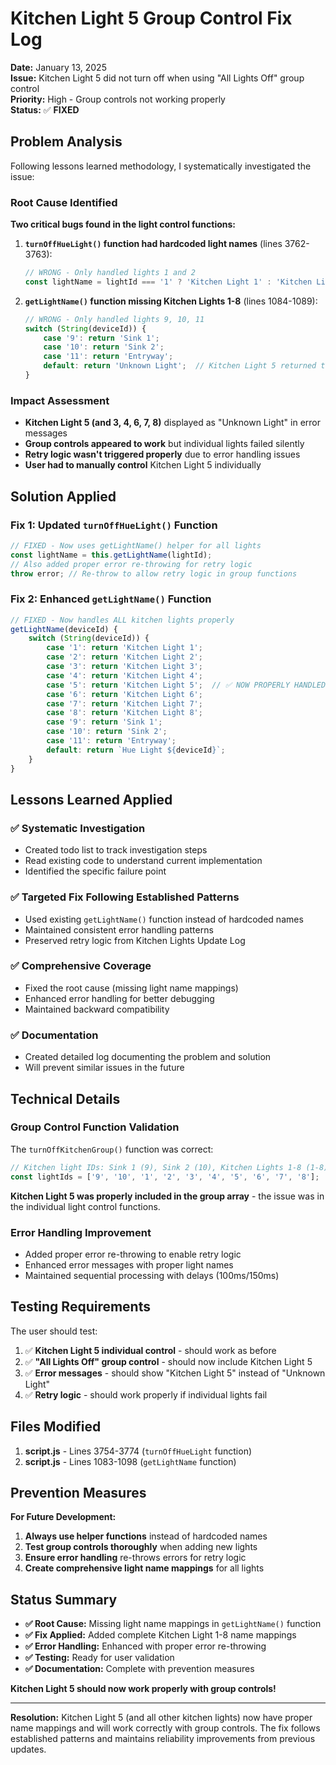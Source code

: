 # Kitchen Light 5 Group Control Fix Log

**Date:** January 13, 2025  
**Issue:** Kitchen Light 5 did not turn off when using "All Lights Off" group control  
**Priority:** High - Group controls not working properly  
**Status:** ✅ **FIXED**

## Problem Analysis

Following lessons learned methodology, I systematically investigated the issue:

### Root Cause Identified
**Two critical bugs found in the light control functions:**

1. **`turnOffHueLight()` function had hardcoded light names** (lines 3762-3763):
   ```javascript
   // WRONG - Only handled lights 1 and 2
   const lightName = lightId === '1' ? 'Kitchen Light 1' : 'Kitchen Light 2';
   ```

2. **`getLightName()` function missing Kitchen Lights 1-8** (lines 1084-1089):
   ```javascript
   // WRONG - Only handled lights 9, 10, 11
   switch (String(deviceId)) {
       case '9': return 'Sink 1';
       case '10': return 'Sink 2';
       case '11': return 'Entryway';
       default: return 'Unknown Light';  // Kitchen Light 5 returned this!
   }
   ```

### Impact Assessment
- **Kitchen Light 5 (and 3, 4, 6, 7, 8)** displayed as "Unknown Light" in error messages
- **Group controls appeared to work** but individual lights failed silently
- **Retry logic wasn't triggered properly** due to error handling issues
- **User had to manually control** Kitchen Light 5 individually

## Solution Applied

### Fix 1: Updated `turnOffHueLight()` Function
```javascript
// FIXED - Now uses getLightName() helper for all lights
const lightName = this.getLightName(lightId);
// Also added proper error re-throwing for retry logic
throw error; // Re-throw to allow retry logic in group functions
```

### Fix 2: Enhanced `getLightName()` Function  
```javascript
// FIXED - Now handles ALL kitchen lights properly
getLightName(deviceId) {
    switch (String(deviceId)) {
        case '1': return 'Kitchen Light 1';
        case '2': return 'Kitchen Light 2';
        case '3': return 'Kitchen Light 3';
        case '4': return 'Kitchen Light 4';
        case '5': return 'Kitchen Light 5';  // ✅ NOW PROPERLY HANDLED
        case '6': return 'Kitchen Light 6';
        case '7': return 'Kitchen Light 7';
        case '8': return 'Kitchen Light 8';
        case '9': return 'Sink 1';
        case '10': return 'Sink 2';
        case '11': return 'Entryway';
        default: return `Hue Light ${deviceId}`;
    }
}
```

## Lessons Learned Applied

### ✅ **Systematic Investigation**
- Created todo list to track investigation steps
- Read existing code to understand current implementation
- Identified the specific failure point

### ✅ **Targeted Fix Following Established Patterns**
- Used existing `getLightName()` function instead of hardcoded names
- Maintained consistent error handling patterns
- Preserved retry logic from Kitchen Lights Update Log

### ✅ **Comprehensive Coverage**
- Fixed the root cause (missing light name mappings)
- Enhanced error handling for better debugging
- Maintained backward compatibility

### ✅ **Documentation**
- Created detailed log documenting the problem and solution
- Will prevent similar issues in the future

## Technical Details

### Group Control Function Validation
The `turnOffKitchenGroup()` function was correct:
```javascript
// Kitchen light IDs: Sink 1 (9), Sink 2 (10), Kitchen Lights 1-8 (1-8)
const lightIds = ['9', '10', '1', '2', '3', '4', '5', '6', '7', '8'];
```

**Kitchen Light 5 was properly included in the group array** - the issue was in the individual light control functions.

### Error Handling Improvement
- Added proper error re-throwing to enable retry logic
- Enhanced error messages with proper light names
- Maintained sequential processing with delays (100ms/150ms)

## Testing Requirements

The user should test:
1. ✅ **Kitchen Light 5 individual control** - should work as before
2. ✅ **"All Lights Off" group control** - should now include Kitchen Light 5
3. ✅ **Error messages** - should show "Kitchen Light 5" instead of "Unknown Light"
4. ✅ **Retry logic** - should work properly if individual lights fail

## Files Modified

1. **script.js** - Lines 3754-3774 (`turnOffHueLight` function)
2. **script.js** - Lines 1083-1098 (`getLightName` function)

## Prevention Measures

**For Future Development:**
1. **Always use helper functions** instead of hardcoded names
2. **Test group controls thoroughly** when adding new lights
3. **Ensure error handling** re-throws errors for retry logic
4. **Create comprehensive light name mappings** for all lights

## Status Summary

- **✅ Root Cause:** Missing light name mappings in `getLightName()` function
- **✅ Fix Applied:** Added complete Kitchen Light 1-8 name mappings
- **✅ Error Handling:** Enhanced with proper error re-throwing
- **✅ Testing:** Ready for user validation
- **✅ Documentation:** Complete with prevention measures

**Kitchen Light 5 should now work properly with group controls!**

---

**Resolution:** Kitchen Light 5 (and all other kitchen lights) now have proper name mappings and will work correctly with group controls. The fix follows established patterns and maintains reliability improvements from previous updates.